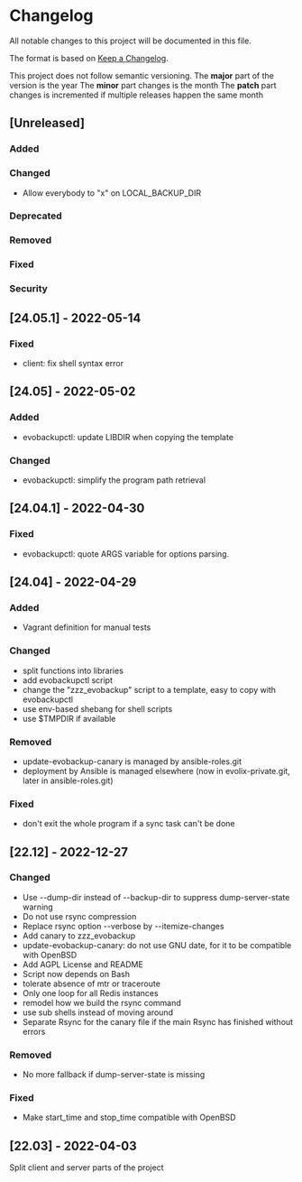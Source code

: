 # Changelog

All notable changes to this project will be documented in this file.

The format is based on [Keep a Changelog](http://keepachangelog.com/en/1.0.0/).

This project does not follow semantic versioning.
The **major** part of the version is the year
The **minor** part changes is the month
The **patch** part changes is incremented if multiple releases happen the same month

## [Unreleased]

### Added

### Changed

* Allow everybody to "x" on LOCAL_BACKUP_DIR

### Deprecated

### Removed

### Fixed

### Security

## [24.05.1] - 2022-05-14

### Fixed

* client: fix shell syntax error

## [24.05] - 2022-05-02

### Added

* evobackupctl: update LIBDIR when copying the template

### Changed

* evobackupctl: simplify the program path retrieval

## [24.04.1] - 2022-04-30

### Fixed

* evobackupctl: quote ARGS variable for options parsing.

## [24.04] - 2022-04-29

### Added

* Vagrant definition for manual tests

### Changed

* split functions into libraries
* add evobackupctl script
* change the "zzz_evobackup" script to a template, easy to copy with evobackupctl
* use env-based shebang for shell scripts
* use $TMPDIR if available

### Removed

* update-evobackup-canary is managed by ansible-roles.git
* deployment by Ansible is managed elsewhere (now in evolix-private.git, later in ansible-roles.git)

### Fixed

* don't exit the whole program if a sync task can't be done

## [22.12] - 2022-12-27

### Changed

* Use --dump-dir instead of --backup-dir to suppress dump-server-state warning
* Do not use rsync compression
* Replace rsync option --verbose by --itemize-changes
* Add canary to zzz_evobackup
* update-evobackup-canary: do not use GNU date, for it to be compatible with OpenBSD
* Add AGPL License and README
* Script now depends on Bash
* tolerate absence of mtr or traceroute
* Only one loop for all Redis instances
* remodel how we build the rsync command
* use sub shells instead of moving around
* Separate Rsync for the canary file if the main Rsync has finished without errors

### Removed

* No more fallback if dump-server-state is missing

### Fixed

* Make start_time and stop_time compatible with OpenBSD

## [22.03] - 2022-04-03

Split client and server parts of the project
